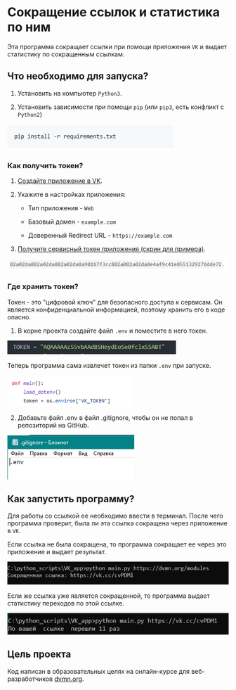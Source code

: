# Cокращение ссылок и статистика по ним

Эта программа сокращает ссылки при помощи приложения `VK` и выдает статистику по сокращенным ссылкам.

## Что необходимо для  запуска? 

1. Установить на компьютер `Python3`.

2. Установить зависимости при  помощи `pip` (или `pip3`, есть конфликт с `Python2`)

![](https://github.com/IrinaQA423/gists1/blob/main/Screenshot_4.png?raw=true)


### Как получить  токен?

1. [Создайте приложение в VK](https://id.vk.com/about/business/go/docs/ru/vkid/latest/vk-id/connection/create-application#Sozdanie-prilozheniya).

2. Укажите в настройках приложения:

    * Тип приложения - `Web`

    * Базовый домен - `example.com`

    * Доверенный Redirect URL - `https://example.com`

3. [Получите сервисный токен приложения (скрин для примера)](https://id.vk.com/about/business/go/docs/ru/vkid/latest/vk-id/connection/tokens/service-token).

![](https://github.com/IrinaQA423/gists1/blob/main/Screenshot_5.png?raw=true)

### Где  хранить токен?

Токен - это "цифровой  ключ" для  безопасного доступа к сервисам. Он является конфиденциальной информацией, поэтому хранить его в коде опасно. 
1. В корне проекта создайте файл `.env` и поместите в него токен. 

![](https://github.com/IrinaQA423/gists1/blob/main/Screenshot_7.png?raw=true)

Теперь программа сама извлечет токен из папки `.env` при запуске.

![](https://github.com/IrinaQA423/gists1/blob/main/Screenshot_8.png?raw=true)

2. Добавьте файл .env в файл .gitignore, чтобы он не попал в репозиторий  на  GitHub.

![](https://github.com/IrinaQA423/gists1/blob/main/Screenshot_9.png?raw=true)

## Как запустить  программу?

Для работы со ссылкой ее необходимо ввести в терминал. После чего программа проверит, была ли эта ссылка сокращена через приложение в `VK`.

Если ссылка не была сокращена, то программа сокращает ее через это приложение и выдает результат.

![](https://github.com/IrinaQA423/gists1/blob/main/Screenshot_3.png?raw=true)

Если же ссылка уже является сокращенной, то программа выдает статистику переходов по этой ссылке.

![](https://github.com/IrinaQA423/gists1/blob/main/Screenshot_6.png?raw=true)

## Цель проекта

Код написан в образовательных целях на онлайн-курсе для веб-разработчиков [dvmn.org](https://dvmn.org).